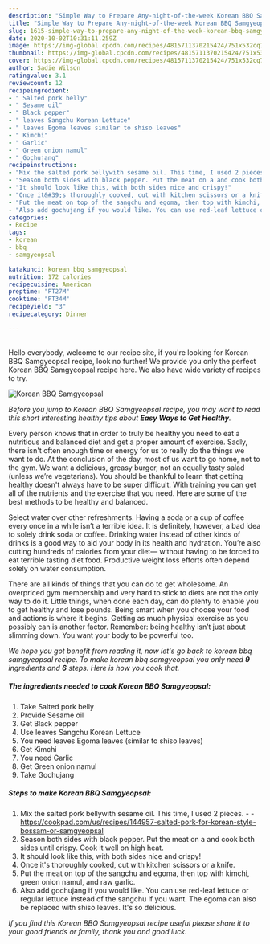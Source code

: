 ```yaml
---
description: "Simple Way to Prepare Any-night-of-the-week Korean BBQ Samgyeopsal"
title: "Simple Way to Prepare Any-night-of-the-week Korean BBQ Samgyeopsal"
slug: 1615-simple-way-to-prepare-any-night-of-the-week-korean-bbq-samgyeopsal
date: 2020-10-02T10:31:11.259Z
image: https://img-global.cpcdn.com/recipes/4815711370215424/751x532cq70/korean-bbq-samgyeopsal-recipe-main-photo.jpg
thumbnail: https://img-global.cpcdn.com/recipes/4815711370215424/751x532cq70/korean-bbq-samgyeopsal-recipe-main-photo.jpg
cover: https://img-global.cpcdn.com/recipes/4815711370215424/751x532cq70/korean-bbq-samgyeopsal-recipe-main-photo.jpg
author: Sadie Wilson
ratingvalue: 3.1
reviewcount: 12
recipeingredient:
- " Salted pork belly"
- " Sesame oil"
- " Black pepper"
- " leaves Sangchu Korean Lettuce"
- " leaves Egoma leaves similar to shiso leaves"
- " Kimchi"
- " Garlic"
- " Green onion namul"
- " Gochujang"
recipeinstructions:
- "Mix the salted pork bellywith sesame oil. This time, I used 2 pieces.  https://cookpad.com/us/recipes/144957-salted-pork-for-korean-style-bossam-or-samgyeopsal"
- "Season both sides with black pepper. Put the meat on a and cook both sides until crispy. Cook it well on high heat."
- "It should look like this, with both sides nice and crispy!"
- "Once it&#39;s thoroughly cooked, cut with kitchen scissors or a knife."
- "Put the meat on top of the sangchu and egoma, then top with kimchi, green onion namul, and raw garlic."
- "Also add gochujang if you would like. You can use red-leaf lettuce or regular lettuce instead of the sangchu if you want. The egoma can also be replaced with shiso leaves. It&#39;s so delicious."
categories:
- Recipe
tags:
- korean
- bbq
- samgyeopsal

katakunci: korean bbq samgyeopsal 
nutrition: 172 calories
recipecuisine: American
preptime: "PT27M"
cooktime: "PT34M"
recipeyield: "3"
recipecategory: Dinner

---
```

<br>
Hello everybody, welcome to our recipe site, if you're looking for Korean BBQ Samgyeopsal recipe, look no further! We provide you only the perfect Korean BBQ Samgyeopsal recipe here. We also have wide variety of recipes to try.
<br>


![Korean BBQ Samgyeopsal](https://img-global.cpcdn.com/recipes/4815711370215424/751x532cq70/korean-bbq-samgyeopsal-recipe-main-photo.jpg)

<i>Before you jump to Korean BBQ Samgyeopsal recipe, you may want to read this short interesting healthy tips about <strong>Easy Ways to Get Healthy</strong>.</i>

Every person knows that in order to truly be healthy you need to eat a nutritious and balanced diet and get a proper amount of exercise. Sadly, there isn't often enough time or energy for us to really do the things we want to do. At the conclusion of the day, most of us want to go home, not to the gym. We want a delicious, greasy burger, not an equally tasty salad (unless we’re vegetarians). You should be thankful to learn that getting healthy doesn't always have to be super difficult. With training you can get all of the nutrients and the exercise that you need. Here are some of the best methods to be healthy and balanced.

Select water over other refreshments. Having a soda or a cup of coffee every once in a while isn’t a terrible idea. It is definitely, however, a bad idea to solely drink soda or coffee. Drinking water instead of other kinds of drinks is a good way to aid your body in its health and hydration. You’re also cutting hundreds of calories from your diet— without having to be forced to eat terrible tasting diet food. Productive weight loss efforts often depend solely on water consumption.

There are all kinds of things that you can do to get wholesome. An overpriced gym membership and very hard to stick to diets are not the only way to do it. Little things, when done each day, can do plenty to enable you to get healthy and lose pounds. Being smart when you choose your food and actions is where it begins. Getting as much physical exercise as you possibly can is another factor. Remember: being healthy isn’t just about slimming down. You want your body to be powerful too. 


<i>We hope you got benefit from reading it, now let's go back to korean bbq samgyeopsal recipe. To make korean bbq samgyeopsal you only need <strong>9</strong> ingredients and <strong>6</strong> steps. Here is how you cook that.
</i>

##### The ingredients needed to cook Korean BBQ Samgyeopsal:

1. Take  Salted pork belly
1. Provide  Sesame oil
1. Get  Black pepper
1. Use  leaves Sangchu Korean Lettuce
1. You need  leaves Egoma leaves (similar to shiso leaves)
1. Get  Kimchi
1. You need  Garlic
1. Get  Green onion namul
1. Take  Gochujang


##### Steps to make Korean BBQ Samgyeopsal:

1. Mix the salted pork bellywith sesame oil. This time, I used 2 pieces. -  - https://cookpad.com/us/recipes/144957-salted-pork-for-korean-style-bossam-or-samgyeopsal
1. Season both sides with black pepper. Put the meat on a and cook both sides until crispy. Cook it well on high heat.
1. It should look like this, with both sides nice and crispy!
1. Once it&#39;s thoroughly cooked, cut with kitchen scissors or a knife.
1. Put the meat on top of the sangchu and egoma, then top with kimchi, green onion namul, and raw garlic.
1. Also add gochujang if you would like. You can use red-leaf lettuce or regular lettuce instead of the sangchu if you want. The egoma can also be replaced with shiso leaves. It&#39;s so delicious.


<i>If you find this Korean BBQ Samgyeopsal recipe useful please share it to your good friends or family, thank you and good luck.</i>
